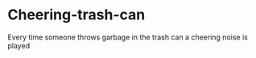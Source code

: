 # Cheering-trash-can
Every time someone throws garbage in the trash can a cheering noise is played 

